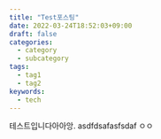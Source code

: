 ```yaml
---
title: "Test포스팅"
date: 2022-03-24T18:52:03+09:00
draft: false
categories:
  - category
  - subcategory
tags:
  - tag1
  - tag2
keywords:
  - tech
---
```


<!--more-->

테스트입니다아아앙.
asdfdsafasfsdaf
ㅇㅇ
